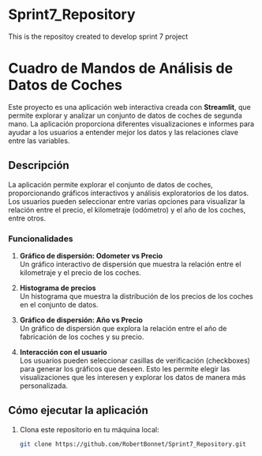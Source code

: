 # Sprint7_Repository
This is the repositoy created to develop sprint 7 project

# Cuadro de Mandos de Análisis de Datos de Coches

Este proyecto es una aplicación web interactiva creada con **Streamlit**, que permite explorar y analizar un conjunto de datos de coches de segunda mano. La aplicación proporciona diferentes visualizaciones e informes para ayudar a los usuarios a entender mejor los datos y las relaciones clave entre las variables.

## Descripción

La aplicación permite explorar el conjunto de datos de coches, proporcionando gráficos interactivos y análisis exploratorios de los datos. Los usuarios pueden seleccionar entre varias opciones para visualizar la relación entre el precio, el kilometraje (odómetro) y el año de los coches, entre otros.

### Funcionalidades

1. **Gráfico de dispersión: Odometer vs Precio**  
   Un gráfico interactivo de dispersión que muestra la relación entre el kilometraje y el precio de los coches.

2. **Histograma de precios**  
   Un histograma que muestra la distribución de los precios de los coches en el conjunto de datos.

3. **Gráfico de dispersión: Año vs Precio**  
   Un gráfico de dispersión que explora la relación entre el año de fabricación de los coches y su precio.

4. **Interacción con el usuario**  
   Los usuarios pueden seleccionar casillas de verificación (checkboxes) para generar los gráficos que deseen. Esto les permite elegir las visualizaciones que les interesen y explorar los datos de manera más personalizada.

## Cómo ejecutar la aplicación

1. Clona este repositorio en tu máquina local:

   ```bash
   git clone https://github.com/RobertBonnet/Sprint7_Repository.git

